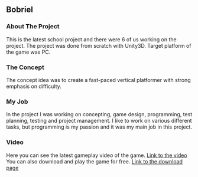 ## Bobriel

### About The Project
This is the latest school project and there were 6 of us working on the project. The project was done from scratch with Unity3D. Target platform of the game was PC.

### The Concept
The concept idea was to create a fast-paced vertical platformer with strong emphasis on difficulty.

### My Job
In the project I was working on concepting, game design, programming, test planning, testing and project management. I like to work on various different tasks, but programming is my passion and it was my main job in this project.

### Video
Here you can see the latest gameplay video of the game. [Link to the video](https://www.youtube.com/watch?v=iS9JvIxH_pY)
You can also download and play the game for free. [Link to the download page](https://flyingsalamigames.itch.io/bobriel)

